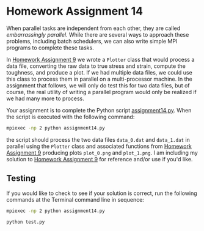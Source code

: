 # Homework Assignment 14

When parallel tasks are independent from each other, they are called *embarrassingly parallel*.  While there are several ways to approach these problems, including batch schedulers, we can also write simple MPI programs to complete these tasks.

In [Homework Assignment 9](https://github.com/PGE383-HPC-Fall2018/assignment9) we wrote a `Plotter` class that would process a data file, converting the raw data to true stress and strain, compute the toughness, and produce a plot.  If we had multiple data files, we could use this class to process them in parallel on a multi-processor machine.  In the assignment that follows, we will only do test this for two data files, but of course, the real utility of writing a parallel program would only be realized if we had many more to process.

Your assignment is to complete the Python script [assignment14.py](assignment14.py).  When the script is executed with the following command:

```bash
mpiexec -np 2 python assignment14.py
```

the script should process the two data files `data_0.dat` and `data_1.dat` in parallel using the `Plotter` class and associated functions from [Homework Assignment 9](https://github.com/PGE383-HPC-Fall2018/assignment9) producing plots `plot_0.png` and `plot_1.png`.  I am including my solution to [Homework Assignment 9](https://github.com/PGE383-HPC-Fall2018/assignment9) for reference and/or use if you'd like.

## Testing

If you would like to check to see if your solution is correct, run the following commands at the Terminal command line in sequence:

```bash
mpiexec -np 2 python assignment14.py
```

```bash
python test.py
```
